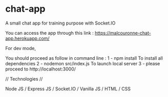 # chat-app
A small chat app for training purpose with Socket.IO 

You can access the app through this link : https://malcouronne-chat-app.herokuapp.com/

For dev mode, 

You should proceed as follow in command line : 
1 - npm install               To install all dependencies
2 - nodemon src/index.js      To launch local server
3 - please proceed to http://localhost:3000/ 

// Technologies //

Node JS / Express JS / Socket.IO / Vanilla JS / HTML / CSS 
